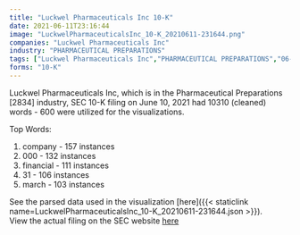 ```yaml
---
title: "Luckwel Pharmaceuticals Inc 10-K"
date: 2021-06-11T23:16:44
image: "LuckwelPharmaceuticalsInc_10-K_20210611-231644.png"
companies: "Luckwel Pharmaceuticals Inc"
industry: "PHARMACEUTICAL PREPARATIONS"
tags: ["Luckwel Pharmaceuticals Inc","PHARMACEUTICAL PREPARATIONS","06-10-2021","10-K"]
forms: "10-K"
---
```

Luckwel Pharmaceuticals Inc, which is in the Pharmaceutical Preparations [2834] industry, SEC 10-K filing on June 10, 2021 had 10310 (cleaned) words - 600 were utilized for the visualizations.

Top Words:
1. company - 157 instances
2. 000 - 132 instances
3. financial - 111 instances
4. 31 - 106 instances
5. march - 103 instances


See the parsed data used in the visualization [here]({{< staticlink name=LuckwelPharmaceuticalsInc_10-K_20210611-231644.json >}}).  
View the actual filing on the SEC website [here](https://www.sec.gov/Archives/edgar/data/1567098/0001493152-21-014053.txt)